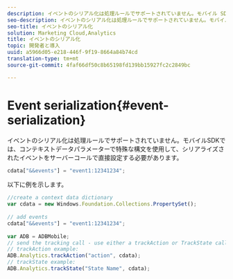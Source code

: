 ```yaml
---
description: イベントのシリアル化は処理ルールでサポートされていません。モバイル SDK では、コンテキストデータパラメーター内で特殊な構文を使用して、シリアル化されたイベントをサーバー呼び出しで直接設定する必要があります。
seo-description: イベントのシリアル化は処理ルールでサポートされていません。モバイル SDK では、コンテキストデータパラメーター内で特殊な構文を使用して、シリアル化されたイベントをサーバー呼び出しで直接設定する必要があります。
seo-title: イベントのシリアル化
solution: Marketing Cloud,Analytics
title: イベントのシリアル化
topic: 開発者と導入
uuid: a5966d05-e218-446f-9f19-8664a84b74cd
translation-type: tm+mt
source-git-commit: 4faf66df50c8b65198fd139bb15927fc2c2849bc

---
```



# Event serialization{#event-serialization}

イベントのシリアル化は処理ルールでサポートされていません。モバイルSDKでは、コンテキストデータパラメーターで特殊な構文を使用して、シリアライズされたイベントをサーバーコールで直接設定する必要があります。

```js
cdata["&&events"] = "event1:12341234";
```

以下に例を示します。

```js
//create a context data dictionary 
var cdata = new Windows.Foundation.Collections.PropertySet(); 
 
// add events 
cdata["&&events"] = "event1:12341234"; 
 
var ADB = ADBMobile; 
// send the tracking call - use either a trackAction or TrackState call. 
// trackAction example: 
ADB.Analytics.trackAction("action", cdata); 
// trackState example: 
ADB.Analytics.trackState("State Name", cdata);
```

